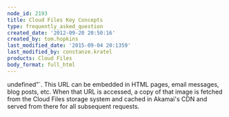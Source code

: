 ```yaml
---
node_id: 2193
title: Cloud Files Key Concepts
type: frequently_asked_question
created_date: '2012-09-20 20:50:16'
created_by: tom.hopkins
last_modified_date: '2015-09-04 20:1359'
last_modified_by: constanze.kratel
products: Cloud Files
body_format: full_html
---
```


undefined&rdquo;`. This URL
can be embedded in HTML pages, email messages, blog posts, etc. When
that URL is accessed, a copy of that image is fetched from the Cloud
Files storage system and cached in Akamai's CDN and served from there
for all subsequent requests.

